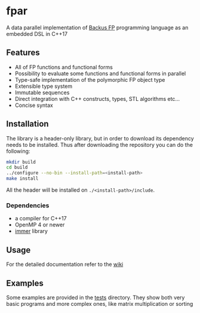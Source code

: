 # fpar
A data parallel implementation of [Backus FP](backus_turingaward_lecture.pdf) programming language as an embedded DSL in C++17

## Features
* All of FP functions and functional forms
* Possibility to evaluate some functions and functional forms in parallel
* Type-safe implementation of the polymorphic FP object type
* Extensible type system
* Immutable sequences
* Direct integration with C++ constructs, types, STL algorithms etc...
* Concise syntax

## Installation
The library is a header-only library, but in order to download its dependency needs to be installed.
Thus after downloading the repository you can do the following:

```sh
mkdir build
cd build
../configure --no-bin --install-path=<install-path>
make install
```
All the header will be installed on `./<install-path>/include`.

### Dependencies
* a compiler for C++17
* OpenMP 4 or newer
* [immer](https://github.com/arximboldi/immer) library

## Usage
For the detailed documentation refer to the [wiki](../../wiki)

## Examples
Some examples are provided in the [tests](test) directory. They show both very basic programs and more complex ones, like matrix multiplication or sorting
